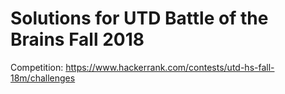 # Solutions for UTD Battle of the Brains Fall 2018

Competition: https://www.hackerrank.com/contests/utd-hs-fall-18m/challenges
